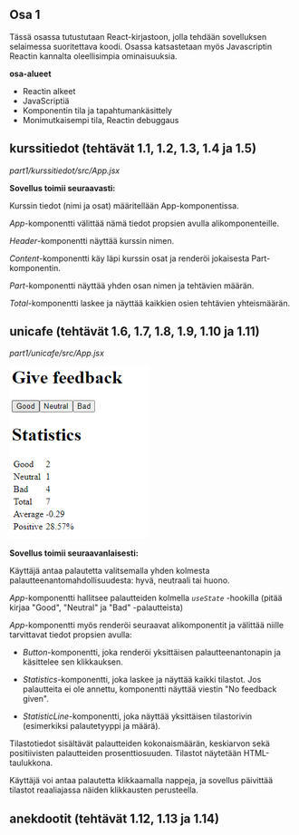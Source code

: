 ## Osa 1

Tässä osassa tutustutaan React-kirjastoon, jolla tehdään sovelluksen selaimessa suoritettava koodi. Osassa katsastetaan myös Javascriptin Reactin kannalta oleellisimpia ominaisuuksia.

**osa-alueet**
* Reactin alkeet 
* JavaScriptiä 
* Komponentin tila ja tapahtumankäsittely
* Monimutkaisempi tila, Reactin debuggaus


## kurssitiedot (tehtävät 1.1, 1.2, 1.3, 1.4 ja 1.5)

_part1/kurssitiedot/src/App.jsx_

**Sovellus toimii seuraavasti:**

Kurssin tiedot (nimi ja osat) määritellään App-komponentissa.

_App_-komponentti välittää nämä tiedot propsien avulla alikomponenteille.

_Header_-komponentti näyttää kurssin nimen.

_Content_-komponentti käy läpi kurssin osat ja renderöi jokaisesta Part-komponentin.

_Part_-komponentti näyttää yhden osan nimen ja tehtävien määrän.

_Total_-komponentti laskee ja näyttää kaikkien osien tehtävien yhteismäärän.

## unicafe (tehtävät 1.6, 1.7, 1.8, 1.9, 1.10 ja 1.11)

_part1/unicafe/src/App.jsx_

![Palaute-sovellus](image.png)


**Sovellus toimii seuraavanlaisesti:**

Käyttäjä antaa palautetta valitsemalla yhden kolmesta palautteenantomahdollisuudesta: hyvä, neutraali tai huono.


_App_-komponentti hallitsee palautteiden kolmella _`useState`_ -hookilla (pitää kirjaa "Good", "Neutral" ja "Bad" -palautteista)
    
_App_-komponentti myös renderöi seuraavat alikomponentit ja välittää niille tarvittavat tiedot propsien avulla:

  - _Button_-komponentti, joka renderöi yksittäisen palautteenantonapin ja käsittelee sen klikkauksen.

  - _Statistics_-komponentti, joka laskee ja näyttää kaikki tilastot. Jos palautteita ei ole annettu, komponentti näyttää viestin "No feedback given".

  - _StatisticLine_-komponentti, joka näyttää yksittäisen tilastorivin (esimerkiksi palautetyyppi ja määrä).

Tilastotiedot sisältävät palautteiden kokonaismäärän, keskiarvon sekä positiivisten palautteiden prosenttiosuuden. Tilastot näytetään HTML-taulukkona.

Käyttäjä voi antaa palautetta klikkaamalla nappeja, ja sovellus päivittää tilastot reaaliajassa näiden klikkausten perusteella.

## anekdootit (tehtävät 1.12, 1.13 ja 1.14)